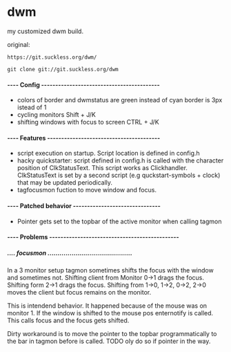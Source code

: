 # dwm
my customized dwm build. 

original: 

    https://git.suckless.org/dwm/

	git clone git://git.suckless.org/dwm

#### ---- Config ------------------------------------------
- colors of border and dwmstatus are green instead of cyan
border is 3px istead of 1
- cycling monitors                        Shift + J/K
- shifting windows with focus to screen   CTRL  + J/K


#### ---- Features ----------------------------------------
- script execution on startup. Script location is defined 
in config.h
- hacky quickstarter: script defined in config.h is called
with the character position of ClkStatusText. This script 
works as Clickhandler. ClkStatusText is set by a second 
script (e.g quckstart-symbols + clock) that may be updated
periodically.
- tagfocusmon fuction to move window and focus.   

#### ---- Patched behavior -------------------------------
- Pointer gets set to the topbar of the active monitor when
calling tagmon

#### ---- Problems ----------------------------------------------
##### .... focusmon ..........................................

In a 3 monitor setup tagmon sometimes
shifts the focus with the window and sometimes not. Shifting
client from Monitor 0->1 drags the focus. Shifting form 2->1
drags the focus. Shifting from 1->0, 1->2, 0->2, 2->0 moves 
the client but focus remains on the monitor.

This is intendend behavior. It happened because of the mouse
was on monitor 1. If the window is shifted to the mouse pos
enternotify is called. This calls focus and the focus gets
shifted.

Dirty workaround is to move the pointer to the topbar 
programmatically to the bar in tagmon before is called. 
TODO oly do so if pointer in the way.
